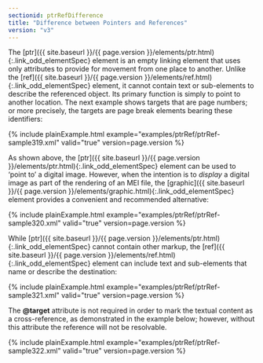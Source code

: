 ```yaml
---
sectionid: ptrRefDifference
title: "Difference between Pointers and References"
version: "v3"
---
```




The [ptr]({{ site.baseurl }}/{{ page.version }}/elements/ptr.html){:.link_odd_elementSpec} element is an empty linking element that uses only attributes
to provide for movement from one place to another. Unlike the [ref]({{ site.baseurl }}/{{ page.version }}/elements/ref.html){:.link_odd_elementSpec}
element, it cannot contain text or sub-elements to describe the referenced object.
Its
primary function is simply to point to another location. The next example shows targets
that
are page numbers; or more precisely, the targets are page break elements bearing these
identifiers:

{% include plainExample.html example="examples/ptrRef/ptrRef-sample319.xml" valid="true" version=page.version %}

As shown above, the [ptr]({{ site.baseurl }}/{{ page.version }}/elements/ptr.html){:.link_odd_elementSpec} element can be used to ‘point
to’ a digital image. However, when the intention is to *display* a
digital image as part of the rendering of an MEI file, the [graphic]({{ site.baseurl }}/{{ page.version }}/elements/graphic.html){:.link_odd_elementSpec}
element provides a convenient and recommended alternative:

{% include plainExample.html example="examples/ptrRef/ptrRef-sample320.xml" valid="true" version=page.version %}


While [ptr]({{ site.baseurl }}/{{ page.version }}/elements/ptr.html){:.link_odd_elementSpec} cannot contain other markup, the [ref]({{ site.baseurl }}/{{ page.version }}/elements/ref.html){:.link_odd_elementSpec}
element can include text and sub-elements that name or describe the destination:

{% include plainExample.html example="examples/ptrRef/ptrRef-sample321.xml" valid="true" version=page.version %}


The **@target** attribute is not required in order to mark the textual content as a
cross-reference, as demonstrated in the example below; however, without this attribute
the
reference will not be resolvable.

{% include plainExample.html example="examples/ptrRef/ptrRef-sample322.xml" valid="true" version=page.version %}

